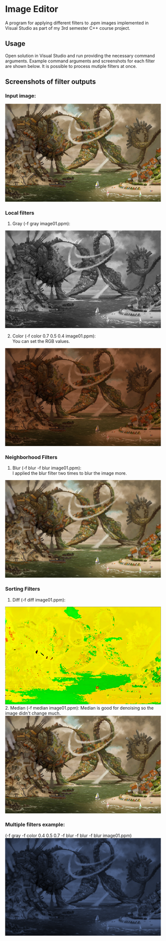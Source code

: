 # Image Editor
A program for applying different filters to .ppm images implemented in Visual Studio as part of my 3rd semester C++ course project.

## Usage
Open solution in Visual Studio and run providing the necessary command arguments. Example command arguments and screenshots for each filter are shown below. It is possible to process mutiple filters at once.

## Screenshots of filter outputs

### Input image:
<img src="./input.png">

### Local filters
1. Gray (-f gray image01.ppm):
<img src="./gray.png">

2. Color (-f color 0.7 0.5 0.4 image01.ppm): \
You can set the RGB values.
<img src="./color.png">

### Neighborhood Filters
1. Blur (-f blur -f blur image01.ppm): \
I applied the blur filter two times to blur the image more.
<img src="./blur.png">


### Sorting Filters
1. Diff (-f diff image01.ppm):
<img src="./diff.png">
2. Median (-f median image01.ppm): Median is good for denoising so the image didn't change much.
<img src="./median.png">

### Multiple filters example:
(-f gray -f color 0.4 0.5 0.7 -f blur -f blur -f blur image01.ppm) \
<img src="./multiple.png">
